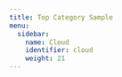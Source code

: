```yaml
---
title: Top Category Sample
menu:
  sidebar:
    name: Cloud
    identifier: cloud
    weight: 21
---
```

